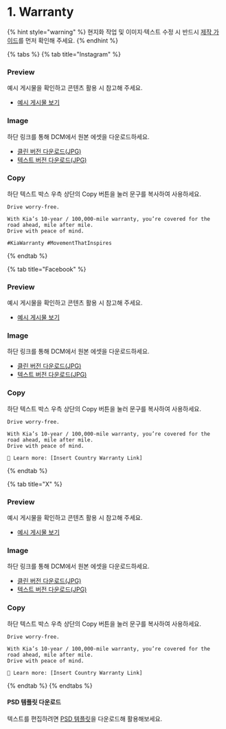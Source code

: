 # 1. Warranty

{% hint style="warning" %}
현지화 작업 및 이미지·텍스트 수정 시 반드시 [제작 가이드](broken-reference)를 먼저 확인해 주세요.
{% endhint %}

{% tabs %}
{% tab title="Instagram" %}
### Preview

예시 게시물을 확인하고 콘텐츠 활용 시 참고해 주세요.

* [예시 게시물 보기](https://www.instagram.com/p/DN5ZHgjCdvqTWXvqWTxSDXKFTl3hRoVgB1G5TE0/)

### Image

하단 링크를 통해 DCM에서 원본 에셋을 다운로드하세요.

* [클린 버전 다운로드(JPG)](https://dcm.kia.com/product/contents/contentsForm.do?menuType=detail\&rFolderId=all\&rObjectId=0901e241800fac56\&currPageNum=5\&uProjectCode=\&uMarket=\&uDriveType=\&uDoorType=\&uContentType=\&searchType=title\&searchValue=)
* [텍스트 버전 다운로드(JPG)](https://dcm.kia.com/product/contents/contentsForm.do?menuType=detail\&rFolderId=all\&rObjectId=0901e241800fac56\&currPageNum=5\&uProjectCode=\&uMarket=\&uDriveType=\&uDoorType=\&uContentType=\&searchType=title\&searchValue=)

### Copy

하단 텍스트 박스 우측 상단의 Copy 버튼을 눌러 문구를 복사하여 사용하세요.

```
Drive worry‑free.​

With Kia’s 10-year / 100,000-mile warranty, you’re covered for the road ahead, mile after mile.​
Drive with peace of mind.​

#KiaWarranty #MovementThatInspires
```
{% endtab %}

{% tab title="Facebook" %}
### Preview

예시 게시물을 확인하고 콘텐츠 활용 시 참고해 주세요.

* [예시 게시물 보기](https://www.facebook.com/photo/?fbid=122094502425002387\&set=a.122093299257002387)

### Image

하단 링크를 통해 DCM에서 원본 에셋을 다운로드하세요.

* [클린 버전 다운로드(JPG)](https://dcm.kia.com/product/contents/contentsForm.do?menuType=detail\&rFolderId=all\&rObjectId=0901e241800fac56\&currPageNum=5\&uProjectCode=\&uMarket=\&uDriveType=\&uDoorType=\&uContentType=\&searchType=title\&searchValue=)
* [텍스트 버전 다운로드(JPG)](https://dcm.kia.com/product/contents/contentsForm.do?menuType=detail\&rFolderId=all\&rObjectId=0901e241800fac56\&currPageNum=5\&uProjectCode=\&uMarket=\&uDriveType=\&uDoorType=\&uContentType=\&searchType=title\&searchValue=)

### Copy

하단 텍스트 박스 우측 상단의 Copy 버튼을 눌러 문구를 복사하여 사용하세요.

```
Drive worry‑free.​

With Kia’s 10-year / 100,000-mile warranty, you’re covered for the road ahead, mile after mile.​
Drive with peace of mind.​
​
🔧 Learn more: [Insert Country Warranty Link]​
```
{% endtab %}

{% tab title="X" %}
### Preview

예시 게시물을 확인하고 콘텐츠 활용 시 참고해 주세요.

* [예시 게시물 보기](https://x.com/KiaOwnership/status/1961028743893541034/photo/1)

### Image

하단 링크를 통해 DCM에서 원본 에셋을 다운로드하세요.

* [클린 버전 다운로드(JPG)](https://dcm.kia.com/product/contents/contentsForm.do?menuType=detail\&rFolderId=all\&rObjectId=0901e241800fac56\&currPageNum=5\&uProjectCode=\&uMarket=\&uDriveType=\&uDoorType=\&uContentType=\&searchType=title\&searchValue=)
* [텍스트 버전 다운로드(JPG)](https://dcm.kia.com/product/contents/contentsForm.do?menuType=detail\&rFolderId=all\&rObjectId=0901e241800fac56\&currPageNum=5\&uProjectCode=\&uMarket=\&uDriveType=\&uDoorType=\&uContentType=\&searchType=title\&searchValue=)

### Copy

하단 텍스트 박스 우측 상단의 Copy 버튼을 눌러 문구를 복사하여 사용하세요.

```
Drive worry‑free.​

With Kia’s 10-year / 100,000-mile warranty, you’re covered for the road ahead, mile after mile.​
Drive with peace of mind.​
​
🔧 Learn more: [Insert Country Warranty Link]​
```
{% endtab %}
{% endtabs %}



#### PSD 템플릿 다운로드

텍스트를 편집하려면 [PSD 템플릿](broken-reference)을 다운로드해 활용해보세요.





